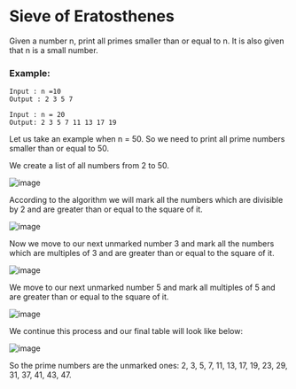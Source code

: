 # Sieve of Eratosthenes

Given a number n, print all primes smaller than or equal to n. It is also given that n is a small number. 

### Example: 
```
Input : n =10
Output : 2 3 5 7 

Input : n = 20 
Output: 2 3 5 7 11 13 17 19
```
Let us take an example when n = 50. So we need to print all prime numbers smaller than or equal to 50. 

We create a list of all numbers from 2 to 50.  

![image](https://user-images.githubusercontent.com/61406986/213878059-8b9a32a1-52a6-448e-a9a1-da3f084d8103.png)

According to the algorithm we will mark all the numbers which are divisible by 2 and are greater than or equal to the square of it. 

![image](https://user-images.githubusercontent.com/61406986/213878079-c378698d-5e2a-4c9b-b613-43595925bf49.png)

Now we move to our next unmarked number 3 and mark all the numbers which are multiples of 3 and are greater than or equal to the square of it. 

![image](https://user-images.githubusercontent.com/61406986/213878099-5ca21aa9-51fa-473a-82e4-f53aa5d04505.png)

We move to our next unmarked number 5 and mark all multiples of 5 and are greater than or equal to the square of it.  

![image](https://user-images.githubusercontent.com/61406986/213878125-caea6369-bb16-4aff-9343-673b58ef4825.png)

We continue this process and our final table will look like below:  

![image](https://user-images.githubusercontent.com/61406986/213878143-7a92f487-cfa4-4b2a-aa59-3cee01000680.png)


So the prime numbers are the unmarked ones: 2, 3, 5, 7, 11, 13, 17, 19, 23, 29, 31, 37, 41, 43, 47.
